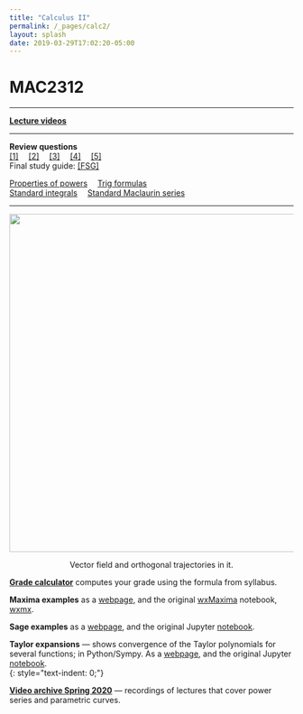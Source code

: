 ```yaml
---
title: "Calculus II"
permalink: /_pages/calc2/
layout: splash
date: 2019-03-29T17:02:20-05:00
---
```

<style type="text/css">
figcaption {
    text-align: center;
}

p{
    text-indent: 0;
}
</style>

# MAC2312 

<hr>

[<b> Lecture videos </b>](/_pages/calc2_lectures) <br>

<hr>

<b>Review questions</b><br>
[[1]]({{"/assets/pdf/review_1.pdf"}})&emsp;
[[2]]({{"/assets/pdf/review_2.pdf"}})&emsp;
[[3]]({{"/assets/pdf/review_3.pdf"}})&emsp;
[[4]]({{"/assets/pdf/review_4.pdf"}})&emsp;
[[5]]({{"/assets/pdf/review_5.pdf"}})<br>
Final study guide:
[[FSG]]({{"/assets/pdf/review.pdf"}})
<br>

[Properties of powers](/assets/pdf/formulas_powers.pdf)&emsp; [Trig formulas](/assets/pdf/formulas_trig.pdf)&emsp;<br>
[Standard integrals](/assets/pdf/formulas_integrals.pdf)&emsp; [Standard Maclaurin series](/assets/pdf/formulas_series.pdf)&emsp;

<hr>
<p align="center">
<img src="../../assets/images/orth_traj.png" width="600" align="middle">
  <figcaption>Vector field and orthogonal trajectories in it.</figcaption>
</p> 


[**Grade calculator**](/_pages/grade-calc) computes your grade using the formula from syllabus.<br>


<b>Maxima examples</b> as a [webpage](/assets/maxima.html), and the original [wxMaxima](https://wxmaxima-developers.github.io/wxmaxima/) notebook, [wxmx](/assets/notes.wxmx).<br>


<b>Sage examples</b> as a [webpage](/assets/sage_demo.html), and the original Jupyter [notebook](/assets/sage_demo.ipynb).<br>


<b>Taylor expansions</b> — shows convergence of the Taylor polynomials for several functions; in Python/Sympy. As a [webpage](/assets/taylor.html), and the original Jupyter [notebook](/assets/taylor.ipynb).<br>
{: style="text-indent: 0;"}


[<b>Video archive Spring 2020</b>](/_pages/vid_archive) — recordings of lectures that cover power series and parametric curves.<br>
